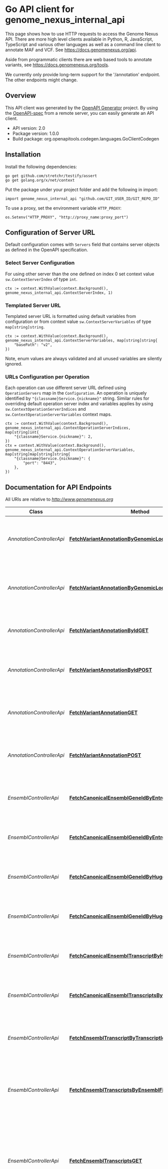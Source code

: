 # Go API client for genome_nexus_internal_api

This page shows how to use HTTP requests to access the Genome Nexus API. There are more high level clients available in Python, R, JavaScript, TypeScript and various other languages as well as a command line client to annotate MAF and VCF. See https://docs.genomenexus.org/api.

Aside from programmatic clients there are web based tools to annotate variants, see https://docs.genomenexus.org/tools.

 We currently only provide long-term support for the '/annotation' endpoint. The other endpoints might change.

## Overview
This API client was generated by the [OpenAPI Generator](https://openapi-generator.tech) project.  By using the [OpenAPI-spec](https://www.openapis.org/) from a remote server, you can easily generate an API client.

- API version: 2.0
- Package version: 1.0.0
- Build package: org.openapitools.codegen.languages.GoClientCodegen

## Installation

Install the following dependencies:

```shell
go get github.com/stretchr/testify/assert
go get golang.org/x/net/context
```

Put the package under your project folder and add the following in import:

```golang
import genome_nexus_internal_api "github.com/GIT_USER_ID/GIT_REPO_ID"
```

To use a proxy, set the environment variable `HTTP_PROXY`:

```golang
os.Setenv("HTTP_PROXY", "http://proxy_name:proxy_port")
```

## Configuration of Server URL

Default configuration comes with `Servers` field that contains server objects as defined in the OpenAPI specification.

### Select Server Configuration

For using other server than the one defined on index 0 set context value `sw.ContextServerIndex` of type `int`.

```golang
ctx := context.WithValue(context.Background(), genome_nexus_internal_api.ContextServerIndex, 1)
```

### Templated Server URL

Templated server URL is formatted using default variables from configuration or from context value `sw.ContextServerVariables` of type `map[string]string`.

```golang
ctx := context.WithValue(context.Background(), genome_nexus_internal_api.ContextServerVariables, map[string]string{
	"basePath": "v2",
})
```

Note, enum values are always validated and all unused variables are silently ignored.

### URLs Configuration per Operation

Each operation can use different server URL defined using `OperationServers` map in the `Configuration`.
An operation is uniquely identified by `"{classname}Service.{nickname}"` string.
Similar rules for overriding default operation server index and variables applies by using `sw.ContextOperationServerIndices` and `sw.ContextOperationServerVariables` context maps.

```golang
ctx := context.WithValue(context.Background(), genome_nexus_internal_api.ContextOperationServerIndices, map[string]int{
	"{classname}Service.{nickname}": 2,
})
ctx = context.WithValue(context.Background(), genome_nexus_internal_api.ContextOperationServerVariables, map[string]map[string]string{
	"{classname}Service.{nickname}": {
		"port": "8443",
	},
})
```

## Documentation for API Endpoints

All URIs are relative to *http://www.genomenexus.org*

Class | Method | HTTP request | Description
------------ | ------------- | ------------- | -------------
*AnnotationControllerApi* | [**FetchVariantAnnotationByGenomicLocationGET**](docs/AnnotationControllerApi.md#fetchvariantannotationbygenomiclocationget) | **Get** /annotation/genomic/{genomicLocation} | Retrieves VEP annotation for the provided genomic location
*AnnotationControllerApi* | [**FetchVariantAnnotationByGenomicLocationPOST**](docs/AnnotationControllerApi.md#fetchvariantannotationbygenomiclocationpost) | **Post** /annotation/genomic | Retrieves VEP annotation for the provided list of genomic locations
*AnnotationControllerApi* | [**FetchVariantAnnotationByIdGET**](docs/AnnotationControllerApi.md#fetchvariantannotationbyidget) | **Get** /annotation/dbsnp/{variantId} | Retrieves VEP annotation for the give dbSNP id
*AnnotationControllerApi* | [**FetchVariantAnnotationByIdPOST**](docs/AnnotationControllerApi.md#fetchvariantannotationbyidpost) | **Post** /annotation/dbsnp/ | Retrieves VEP annotation for the provided list of dbSNP ids
*AnnotationControllerApi* | [**FetchVariantAnnotationGET**](docs/AnnotationControllerApi.md#fetchvariantannotationget) | **Get** /annotation/{variant} | Retrieves VEP annotation for the provided variant
*AnnotationControllerApi* | [**FetchVariantAnnotationPOST**](docs/AnnotationControllerApi.md#fetchvariantannotationpost) | **Post** /annotation | Retrieves VEP annotation for the provided list of variants
*EnsemblControllerApi* | [**FetchCanonicalEnsemblGeneIdByEntrezGeneIdGET**](docs/EnsemblControllerApi.md#fetchcanonicalensemblgeneidbyentrezgeneidget) | **Get** /ensembl/canonical-gene/entrez/{entrezGeneId} | Retrieves Ensembl canonical gene id by Entrez Gene Id
*EnsemblControllerApi* | [**FetchCanonicalEnsemblGeneIdByEntrezGeneIdsPOST**](docs/EnsemblControllerApi.md#fetchcanonicalensemblgeneidbyentrezgeneidspost) | **Post** /ensembl/canonical-gene/entrez | Retrieves canonical Ensembl Gene ID by Entrez Gene Ids
*EnsemblControllerApi* | [**FetchCanonicalEnsemblGeneIdByHugoSymbolGET**](docs/EnsemblControllerApi.md#fetchcanonicalensemblgeneidbyhugosymbolget) | **Get** /ensembl/canonical-gene/hgnc/{hugoSymbol} | Retrieves Ensembl canonical gene id by Hugo Symbol
*EnsemblControllerApi* | [**FetchCanonicalEnsemblGeneIdByHugoSymbolsPOST**](docs/EnsemblControllerApi.md#fetchcanonicalensemblgeneidbyhugosymbolspost) | **Post** /ensembl/canonical-gene/hgnc | Retrieves canonical Ensembl Gene ID by Hugo Symbols
*EnsemblControllerApi* | [**FetchCanonicalEnsemblTranscriptByHugoSymbolGET**](docs/EnsemblControllerApi.md#fetchcanonicalensembltranscriptbyhugosymbolget) | **Get** /ensembl/canonical-transcript/hgnc/{hugoSymbol} | Retrieves Ensembl canonical transcript by Hugo Symbol
*EnsemblControllerApi* | [**FetchCanonicalEnsemblTranscriptsByHugoSymbolsPOST**](docs/EnsemblControllerApi.md#fetchcanonicalensembltranscriptsbyhugosymbolspost) | **Post** /ensembl/canonical-transcript/hgnc | Retrieves Ensembl canonical transcripts by Hugo Symbols
*EnsemblControllerApi* | [**FetchEnsemblTranscriptByTranscriptIdGET**](docs/EnsemblControllerApi.md#fetchensembltranscriptbytranscriptidget) | **Get** /ensembl/transcript/{transcriptId} | Retrieves the transcript by an Ensembl transcript ID
*EnsemblControllerApi* | [**FetchEnsemblTranscriptsByEnsemblFilterPOST**](docs/EnsemblControllerApi.md#fetchensembltranscriptsbyensemblfilterpost) | **Post** /ensembl/transcript | Retrieves Ensembl Transcripts by Ensembl transcript IDs, hugo Symbols, protein IDs, or gene IDs
*EnsemblControllerApi* | [**FetchEnsemblTranscriptsGET**](docs/EnsemblControllerApi.md#fetchensembltranscriptsget) | **Get** /ensembl/transcript | Retrieves Ensembl Transcripts by protein ID, and gene ID. Retrieves all transcripts in case no query parameter provided
*EnsemblControllerApi* | [**FetchGeneXrefsGET**](docs/EnsemblControllerApi.md#fetchgenexrefsget) | **Get** /ensembl/xrefs | Perform lookups of Ensembl identifiers and retrieve their external references in other databases
*InfoControllerApi* | [**FetchVersionGET**](docs/InfoControllerApi.md#fetchversionget) | **Get** /version | Retrieve Genome Nexus Version
*PdbControllerApi* | [**FetchPdbHeaderGET**](docs/PdbControllerApi.md#fetchpdbheaderget) | **Get** /pdb/header/{pdbId} | Retrieves PDB header info by a PDB id
*PdbControllerApi* | [**FetchPdbHeaderPOST**](docs/PdbControllerApi.md#fetchpdbheaderpost) | **Post** /pdb/header | Retrieves PDB header info by a PDB id
*PfamControllerApi* | [**FetchPfamDomainsByAccessionGET**](docs/PfamControllerApi.md#fetchpfamdomainsbyaccessionget) | **Get** /pfam/domain/{pfamAccession} | Retrieves a PFAM domain by a PFAM domain ID
*PfamControllerApi* | [**FetchPfamDomainsByPfamAccessionPOST**](docs/PfamControllerApi.md#fetchpfamdomainsbypfamaccessionpost) | **Post** /pfam/domain | Retrieves PFAM domains by PFAM domain accession IDs
*PtmControllerApi* | [**FetchPostTranslationalModificationsByPtmFilterPOST**](docs/PtmControllerApi.md#fetchposttranslationalmodificationsbyptmfilterpost) | **Post** /ptm/experimental | Retrieves PTM entries by Ensembl Transcript IDs
*PtmControllerApi* | [**FetchPostTranslationalModificationsGET**](docs/PtmControllerApi.md#fetchposttranslationalmodificationsget) | **Get** /ptm/experimental | Retrieves PTM entries by Ensembl Transcript ID


## Documentation For Models

 - [AggregateSourceInfo](docs/AggregateSourceInfo.md)
 - [AlleleCount](docs/AlleleCount.md)
 - [AlleleFrequency](docs/AlleleFrequency.md)
 - [AlleleNumber](docs/AlleleNumber.md)
 - [Alleles](docs/Alleles.md)
 - [ArticleAbstract](docs/ArticleAbstract.md)
 - [Citations](docs/Citations.md)
 - [ClinVar](docs/ClinVar.md)
 - [Clinvar](docs/Clinvar.md)
 - [ClinvarAnnotation](docs/ClinvarAnnotation.md)
 - [ColocatedVariant](docs/ColocatedVariant.md)
 - [Cosmic](docs/Cosmic.md)
 - [CountByTumorType](docs/CountByTumorType.md)
 - [Dbsnp](docs/Dbsnp.md)
 - [Drug](docs/Drug.md)
 - [EnsemblFilter](docs/EnsemblFilter.md)
 - [EnsemblGene](docs/EnsemblGene.md)
 - [EnsemblTranscript](docs/EnsemblTranscript.md)
 - [Exon](docs/Exon.md)
 - [Gene](docs/Gene.md)
 - [GeneXref](docs/GeneXref.md)
 - [GeneralPopulationStats](docs/GeneralPopulationStats.md)
 - [GenomeNexusInfo](docs/GenomeNexusInfo.md)
 - [GenomicLocation](docs/GenomicLocation.md)
 - [Gnomad](docs/Gnomad.md)
 - [Hg19](docs/Hg19.md)
 - [Hg38](docs/Hg38.md)
 - [Hgvs](docs/Hgvs.md)
 - [Homozygotes](docs/Homozygotes.md)
 - [Hotspot](docs/Hotspot.md)
 - [HotspotAnnotation](docs/HotspotAnnotation.md)
 - [HrdScore](docs/HrdScore.md)
 - [Implication](docs/Implication.md)
 - [IndicatorQueryResp](docs/IndicatorQueryResp.md)
 - [IndicatorQueryTreatment](docs/IndicatorQueryTreatment.md)
 - [IntegerRange](docs/IntegerRange.md)
 - [IntergenicConsequences](docs/IntergenicConsequences.md)
 - [MainType](docs/MainType.md)
 - [MutationAssessor](docs/MutationAssessor.md)
 - [MutationAssessorAnnotation](docs/MutationAssessorAnnotation.md)
 - [MutationEffectResp](docs/MutationEffectResp.md)
 - [Mutdb](docs/Mutdb.md)
 - [MyVariantInfo](docs/MyVariantInfo.md)
 - [MyVariantInfoAnnotation](docs/MyVariantInfoAnnotation.md)
 - [NucleotideContext](docs/NucleotideContext.md)
 - [NucleotideContextAnnotation](docs/NucleotideContextAnnotation.md)
 - [OncokbAnnotation](docs/OncokbAnnotation.md)
 - [PdbHeader](docs/PdbHeader.md)
 - [PfamDomain](docs/PfamDomain.md)
 - [PfamDomainRange](docs/PfamDomainRange.md)
 - [PostTranslationalModification](docs/PostTranslationalModification.md)
 - [PtmAnnotation](docs/PtmAnnotation.md)
 - [PtmFilter](docs/PtmFilter.md)
 - [Query](docs/Query.md)
 - [Rcv](docs/Rcv.md)
 - [SignalAnnotation](docs/SignalAnnotation.md)
 - [SignalMutation](docs/SignalMutation.md)
 - [SignalPopulationStats](docs/SignalPopulationStats.md)
 - [Snpeff](docs/Snpeff.md)
 - [SourceVersionInfo](docs/SourceVersionInfo.md)
 - [StatsByTumorType](docs/StatsByTumorType.md)
 - [TranscriptConsequence](docs/TranscriptConsequence.md)
 - [TranscriptConsequenceSummary](docs/TranscriptConsequenceSummary.md)
 - [TumorType](docs/TumorType.md)
 - [UntranslatedRegion](docs/UntranslatedRegion.md)
 - [VEPInfo](docs/VEPInfo.md)
 - [VariantAnnotation](docs/VariantAnnotation.md)
 - [VariantAnnotationSummary](docs/VariantAnnotationSummary.md)
 - [Vcf](docs/Vcf.md)
 - [Version](docs/Version.md)
 - [Vues](docs/Vues.md)


## Documentation For Authorization

 Endpoints do not require authorization.


## Documentation for Utility Methods

Due to the fact that model structure members are all pointers, this package contains
a number of utility functions to easily obtain pointers to values of basic types.
Each of these functions takes a value of the given basic type and returns a pointer to it:

* `PtrBool`
* `PtrInt`
* `PtrInt32`
* `PtrInt64`
* `PtrFloat`
* `PtrFloat32`
* `PtrFloat64`
* `PtrString`
* `PtrTime`

## Author



